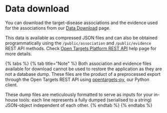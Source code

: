 # Data download

You can download the target-disease associations and the evidence used for the associations from our [Data Download](https://www.targetvalidation.org/downloads/data) page. 

This data is available as compressed JSON files and can also be obtained programmatically using the `/public/association` and `/public/evidence` REST API methods. Check [Open Targets Platform REST API](https://docs.targetvalidation.org/tutorials/rest-api) help page for more details.

{% tabs %}
{% tab title="Note" %}
Both association and evidence files available for download cannot be used to restore the application as they are not a database dump. These files are the product of a preprocessed export through the Open Targets REST API using [opentargets-py](https://github.com/opentargets/opentargets-py), our Python client. 

These dump files are meticulously formatted to serve as inputs for your in-house tools: each line represents a fully dumped \(serialised to a string\) JSON-object independent of each other.
{% endtab %}
{% endtabs %}



